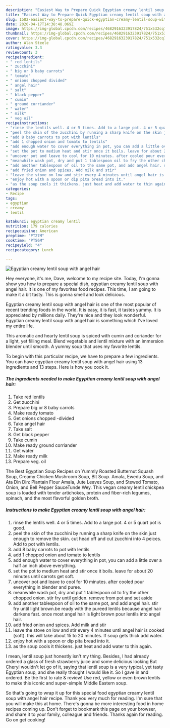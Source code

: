 ```yaml
---
description: "Easiest Way to Prepare Quick Egyptian creamy lentil soup with angel hair"
title: "Easiest Way to Prepare Quick Egyptian creamy lentil soup with angel hair"
slug: 1582-easiest-way-to-prepare-quick-egyptian-creamy-lentil-soup-with-angel-hair
date: 2020-04-17T14:38:48.069Z
image: https://img-global.cpcdn.com/recipes/4682916323917824/751x532cq70/egyptian-creamy-lentil-soup-with-angel-hair-recipe-main-photo.jpg
thumbnail: https://img-global.cpcdn.com/recipes/4682916323917824/751x532cq70/egyptian-creamy-lentil-soup-with-angel-hair-recipe-main-photo.jpg
cover: https://img-global.cpcdn.com/recipes/4682916323917824/751x532cq70/egyptian-creamy-lentil-soup-with-angel-hair-recipe-main-photo.jpg
author: Alan Steele
ratingvalue: 3.3
reviewcount: 3
recipeingredient:
- " red lentils"
- " zucchini"
- " big or 8 baby carrots"
- " tomato"
- " onions chopped divided"
- " angel hair"
- " salt"
- " black pepper"
- " cumin"
- " ground corriander"
- " water"
- " milk"
- " veg oil"
recipeinstructions:
- "rinse the lentils well. 4 or 5 times. Add to a large pot. 4 or 5 quart pot is good."
- "peel the skin of the zucchini by running a sharp knife on the skin just enough to remove the skin. cut head off and cut zucchini into 4 peices. Add to pot with lentils."
- "add 8 baby carrots to pot with lentils"
- "add 1 chopped onion and tomato to lentils"
- "add enough water to cover everything in pot, you can add a little over a half an inch above everything."
- "set the pot to medium heat and stir once it boils. leave for about 20 minutes until carrots get soft."
- "uncover pot and leave to cool for 10 minutes. after cooled pour everything in blender and puree."
- "meanwhile wash pot, dry and put 1 tablespoon oil to fry the other chopped onion. stir fry until golden. remove from pot and set aside"
- "add another tablespoon of oil to the same pot, and add angel hair. stir fry until light brown.be ready with the pureed lentils because angel hair darkens fast. once most angel hair is light brown pour lentils into angel hair."
- "add fried onion and spices. Add milk and stir"
- "leave the stove on low and stir every 4 minutes until angel hair is cooked (soft). this will take about 15 to 20 minutes. If soup gets thick add water."
- "enjoy hot with a spoon or dip pita bread into it."
- "as the soup cools it thickens. just heat and add water to thin again."
categories:
- Recipe
tags:
- egyptian
- creamy
- lentil

katakunci: egyptian creamy lentil 
nutrition: 179 calories
recipecuisine: American
preptime: "PT27M"
cooktime: "PT56M"
recipeyield: "4"
recipecategory: Lunch

---
```



![Egyptian creamy lentil soup with angel hair](https://img-global.cpcdn.com/recipes/4682916323917824/751x532cq70/egyptian-creamy-lentil-soup-with-angel-hair-recipe-main-photo.jpg)

Hey everyone, it's me, Dave, welcome to my recipe site. Today, I'm gonna show you how to prepare a special dish, egyptian creamy lentil soup with angel hair. It is one of my favorites food recipes. This time, I am going to make it a bit tasty. This is gonna smell and look delicious.

Egyptian creamy lentil soup with angel hair is one of the most popular of recent trending foods in the world. It is easy, it is fast, it tastes yummy. It is appreciated by millions daily. They're nice and they look wonderful. Egyptian creamy lentil soup with angel hair is something which I've loved my entire life.

This aromatic and hearty lentil soup is spiced with cumin and coriander for a light, yet filling meal. Blend vegetable and lentil mixture with an immersion blender until smooth. A yummy soup that uses my favorite lentils.


To begin with this particular recipe, we have to prepare a few ingredients. You can have egyptian creamy lentil soup with angel hair using 13 ingredients and 13 steps. Here is how you cook it.

<!--inarticleads1-->

##### The ingredients needed to make Egyptian creamy lentil soup with angel hair:

1. Take  red lentils
1. Get  zucchini
1. Prepare  big or 8 baby carrots
1. Make ready  tomato
1. Get  onions chopped -divided
1. Take  angel hair
1. Take  salt
1. Get  black pepper
1. Take  cumin
1. Make ready  ground corriander
1. Get  water
1. Make ready  milk
1. Prepare  veg. oil


The Best Egyptian Soup Recipes on Yummly Roasted Butternut Squash Soup, Creamy Chicken Mushroom Soup, Blt Soup. Amala, Ewedu Soup, and Ata Din Din: Plantain Flour Amala, Jute Leaves Soup, and Stewed Tomato, Onion, and Bell Pepper SauceTunde Wey. This vegan creamy lentil chickpea soup is loaded with tender artichokes, protein and fiber-rich legumes, spinach, and the most flavorful golden broth. 

<!--inarticleads2-->

##### Instructions to make Egyptian creamy lentil soup with angel hair:

1. rinse the lentils well. 4 or 5 times. Add to a large pot. 4 or 5 quart pot is good.
1. peel the skin of the zucchini by running a sharp knife on the skin just enough to remove the skin. cut head off and cut zucchini into 4 peices. Add to pot with lentils.
1. add 8 baby carrots to pot with lentils
1. add 1 chopped onion and tomato to lentils
1. add enough water to cover everything in pot, you can add a little over a half an inch above everything.
1. set the pot to medium heat and stir once it boils. leave for about 20 minutes until carrots get soft.
1. uncover pot and leave to cool for 10 minutes. after cooled pour everything in blender and puree.
1. meanwhile wash pot, dry and put 1 tablespoon oil to fry the other chopped onion. stir fry until golden. remove from pot and set aside
1. add another tablespoon of oil to the same pot, and add angel hair. stir fry until light brown.be ready with the pureed lentils because angel hair darkens fast. once most angel hair is light brown pour lentils into angel hair.
1. add fried onion and spices. Add milk and stir
1. leave the stove on low and stir every 4 minutes until angel hair is cooked (soft). this will take about 15 to 20 minutes. If soup gets thick add water.
1. enjoy hot with a spoon or dip pita bread into it.
1. as the soup cools it thickens. just heat and add water to thin again.


I mean, lentil soup just honestly isn&#39;t my thing. Besides, I had already ordered a glass of fresh strawberry juice and some delicious looking But Cheryl wouldn&#39;t let go of it, saying that lentil soup is a very typical, yet tasty Egyptian soup, and she really thought I would like it. So I gave in and ordered. Be the first to rate &amp; review! Use red, yellow or even brown lentils to make this iconic and super-simple Middle Eastern soup. 

So that's going to wrap it up for this special food egyptian creamy lentil soup with angel hair recipe. Thank you very much for reading. I'm sure that you will make this at home. There's gonna be more interesting food in home recipes coming up. Don't forget to bookmark this page on your browser, and share it to your family, colleague and friends. Thanks again for reading. Go on get cooking!

